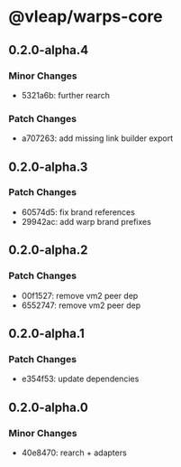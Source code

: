 # @vleap/warps-core

## 0.2.0-alpha.4

### Minor Changes

- 5321a6b: further rearch

### Patch Changes

- a707263: add missing link builder export

## 0.2.0-alpha.3

### Patch Changes

- 60574d5: fix brand references
- 29942ac: add warp brand prefixes

## 0.2.0-alpha.2

### Patch Changes

- 00f1527: remove vm2 peer dep
- 6552747: remove vm2 peer dep

## 0.2.0-alpha.1

### Patch Changes

- e354f53: update dependencies

## 0.2.0-alpha.0

### Minor Changes

- 40e8470: rearch + adapters
